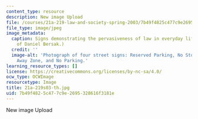 ```yaml
---
content_type: resource
description: New image Upload
file: /courses/21a-219-law-and-society-spring-2003/7b49f4825c477c9e2695328616f3181e_21a-219s03-th.jpg
file_type: image/jpeg
image_metadata:
  caption: Signs demonstrating the pervasiveness of law in everyday life. (Image courtesy
    of Daniel Bersak.)
  credit: ''
  image-alt: 'Photograph of four street signs: Reserved Parking, No Stopping, Tow
    Away Zone, and No Parking.'
learning_resource_types: []
license: https://creativecommons.org/licenses/by-nc-sa/4.0/
ocw_type: OCWImage
resourcetype: Image
title: 21a-219s03-th.jpg
uid: 7b49f482-5c47-7c9e-2695-328616f3181e
---
```

New image Upload